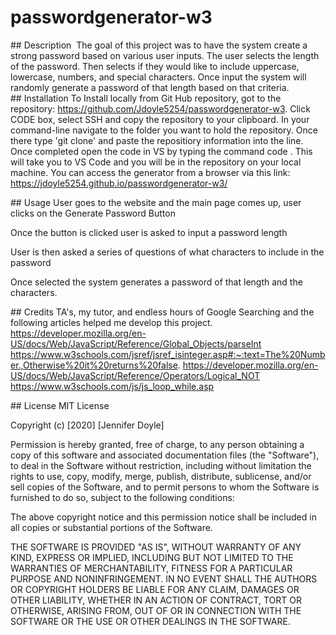 # passwordgenerator-w3
## Description 
The goal of this project was to have the system create a strong password based on various user inputs. The user selects the length of the password.   Then selects if they would like to include uppercase, lowercase, numbers, and special characters.   Once input the system will randomly generate a password of that length based on that criteria.   
## Installation 
To Install locally from Git Hub repository, got to the repository: https://github.com/Jdoyle5254/passwordgenerator-w3.   Click CODE box, select SSH and copy the repository to your clipboard. In your command-line navigate to the folder you want to hold the repository. Once there type 'git clone' and paste the repositiory information into the line. Once completed open the code in VS by typing the command code . This will take you to VS Code and you will be in the repository on your local machine.    You can access the generator from a browser via this link:  https://jdoyle5254.github.io/passwordgenerator-w3/

## Usage
User goes to the website and the main page comes up, user clicks on the Generate Password Button

Once the button is clicked user is asked to input a password length

User is then asked a series of questions of what characters to include in the password

Once selected the system generates a password of that length and the characters.  


## Credits
TA's, my tutor, and endless hours of Google Searching and the following articles helped me develop this project.   
https://developer.mozilla.org/en-US/docs/Web/JavaScript/Reference/Global_Objects/parseInt
https://www.w3schools.com/jsref/jsref_isinteger.asp#:~:text=The%20Number.,Otherwise%20it%20returns%20false.
https://developer.mozilla.org/en-US/docs/Web/JavaScript/Reference/Operators/Logical_NOT
https://www.w3schools.com/js/js_loop_while.asp


## License
MIT License

Copyright (c) [2020] [Jennifer Doyle]

Permission is hereby granted, free of charge, to any person obtaining a copy of this software and associated documentation files (the "Software"), to deal in the Software without restriction, including without limitation the rights to use, copy, modify, merge, publish, distribute, sublicense, and/or sell copies of the Software, and to permit persons to whom the Software is furnished to do so, subject to the following conditions:

The above copyright notice and this permission notice shall be included in all copies or substantial portions of the Software.

THE SOFTWARE IS PROVIDED "AS IS", WITHOUT WARRANTY OF ANY KIND, EXPRESS OR IMPLIED, INCLUDING BUT NOT LIMITED TO THE WARRANTIES OF MERCHANTABILITY, FITNESS FOR A PARTICULAR PURPOSE AND NONINFRINGEMENT. IN NO EVENT SHALL THE AUTHORS OR COPYRIGHT HOLDERS BE LIABLE FOR ANY CLAIM, DAMAGES OR OTHER LIABILITY, WHETHER IN AN ACTION OF CONTRACT, TORT OR OTHERWISE, ARISING FROM, OUT OF OR IN CONNECTION WITH THE SOFTWARE OR THE USE OR OTHER DEALINGS IN THE SOFTWARE.
 